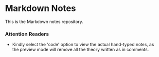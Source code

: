 # Markdown Notes

This is the Markdown notes repository.

### Attention Readers

+ Kindly select the 'code' option to view the actual hand-typed notes, as the preview mode will remove all the theory written as in comments.
